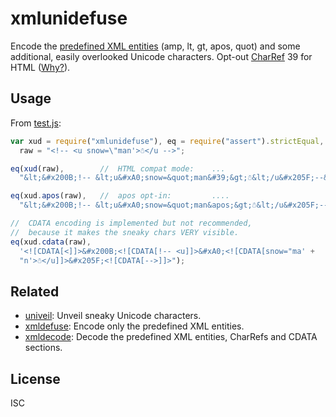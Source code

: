 ﻿
xmlunidefuse
============
Encode the [predefined XML entities][xml-predent] (amp, lt, gt, apos, quot)
and some additional, easily overlooked Unicode characters.
Opt-out [CharRef][xml-charref] 39 for HTML ([Why?][why-opt-out]).

Usage
-----
From [test.js](test.js):
```javascript
var xud = require("xmlunidefuse"), eq = require("assert").strictEqual,
  raw = "<​!-- <u snow=\"man'>☃</u -->";

eq(xud(raw),        //  HTML compat mode:    ...
  "&lt;&#x200B;!-- &lt;u&#xA0;snow=&quot;man&#39;&gt;☃&lt;/u&#x205F;--&gt;");

eq(xud.apos(raw),   //  apos opt-in:         ....
  "&lt;&#x200B;!-- &lt;u&#xA0;snow=&quot;man&apos;&gt;☃&lt;/u&#x205F;--&gt;");

//  CDATA encoding is implemented but not recommended,
//  because it makes the sneaky chars VERY visible.
eq(xud.cdata(raw),
  '<![CDATA[<]]>&#x200B;<![CDATA[!-- <u]]>&#xA0;<![CDATA[snow="ma' +
  "n'>☃</u]]>&#x205F;<![CDATA[-->]]>");
```




Related
-------
  * [univeil](https://www.npmjs.com/package/univeil):
    Unveil sneaky Unicode characters.
  * [xmldefuse](https://www.npmjs.com/package/xmldefuse):
    Encode only the predefined XML entities.
  * [xmldecode](https://www.npmjs.com/package/xmldecode):
    Decode the predefined XML entities, CharRefs and CDATA sections.


  [why-opt-out]: https://www.npmjs.com/package/xmldefuse#why-is-apos-opt-in
  [xml-charref]: https://www.w3.org/TR/REC-xml/#NT-CharRef
  [xml-predent]: https://www.w3.org/TR/REC-xml/#sec-predefined-ent


License
-------
ISC
